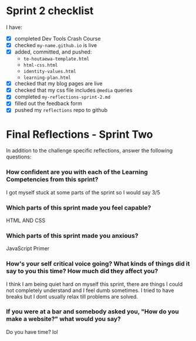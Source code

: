 # Sprint 2 checklist

I have:

- [x] completed Dev Tools Crash Course
- [x] checked `my-name.github.io` is live
- [x] added, committed, and pushed:
  - `te-houtaewa-template.html`
  - `html-css.html`
  - `identity-values.html`
  - `learning-plan.html`
- [x] checked that my blog pages are live
- [x] checked that my css file includes `@media` queries
- [x] completed `my-reflections-sprint-2.md`
- [x] filled out the feedback form
- [x] pushed my `reflections` repo to github

# Final Reflections - Sprint Two

In addition to the challenge specific reflections, answer the following questions:

### How confident are you with each of the Learning Competencies from this sprint?

I got myself stuck at some parts of the sprint so I would say 3/5

### Which parts of this sprint made you feel capable?

HTML AND CSS

### Which parts of this sprint made you anxious?

JavaScript Primer

### How's your self critical voice going? What kinds of things did it say to you this time? How much did they affect you?

I think I am being quiet hard on myself this sprint, there are things I could not completely understand and I feel dumb sometimes. I tried to have breaks but I dont usually relax till problems are solved.

### If you were at a bar and somebody asked you, "How do you make a website?" what would you say?

Do you have time? lol
